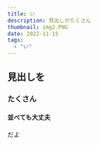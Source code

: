 ```yaml
---
title: い
description: 見出しがたくさん
thumbnail: img2.PNG
date: 2022-11-15
tags:
  - "い"
---
```


## 見出しを

### たくさん

#### 並べても大丈夫

だよ
